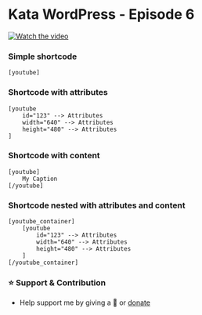 # Kata WordPress - Episode 6

[![Watch the video](https://img.youtube.com/vi/QyXq8WTo2bM/maxresdefault.jpg)](https://www.youtube.com/watch?v=QyXq8WTo2bM)

### Simple shortcode
```
[youtube]
```

### Shortcode with attributes
```
[youtube
    id="123" --> Attributes
    width="640" --> Attributes
    height="480" --> Attributes
]
```

### Shortcode with content
```
[youtube]
    My Caption
[/youtube]
```

### Shortcode nested with attributes and content
```
[youtube_container]
    [youtube
        id="123" --> Attributes
        width="640" --> Attributes
        height="480" --> Attributes
    ]
[/youtube_container]
```

### ⭐️ Support & Contribution
- Help support me by giving a 🌟 or [donate](https://agungsundoro.ddns.net)
